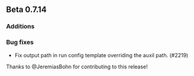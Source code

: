 ## Beta 0.7.14

### Additions

### Bug fixes
* Fix output path in run config template overriding the auxil path. (#2219)

Thanks to @JeremiasBohn for contributing to this release!